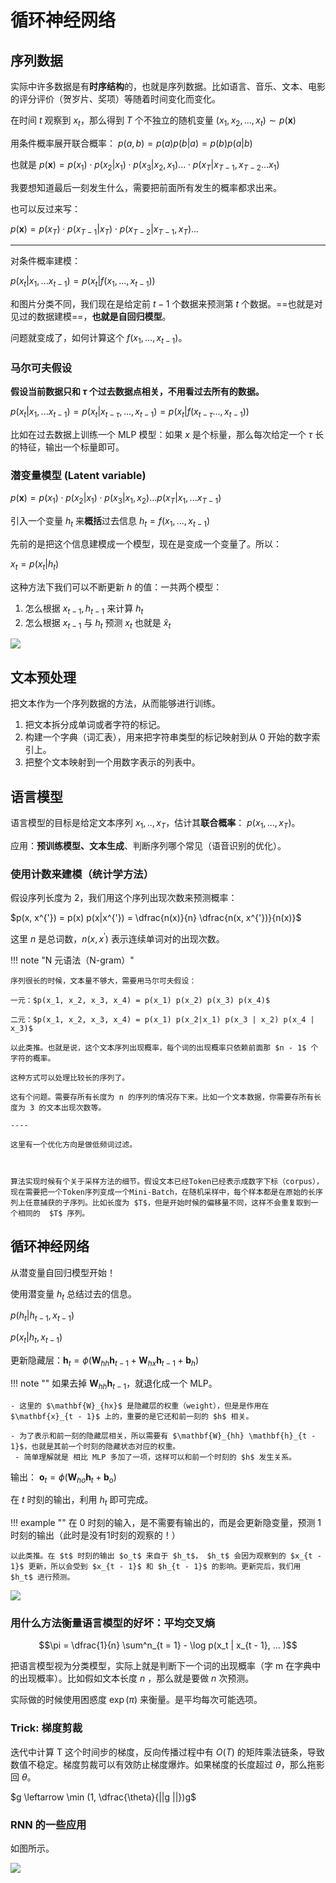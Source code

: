 # 循环神经网络

## 序列数据

实际中许多数据是有**时序结构**的，也就是序列数据。比如语言、音乐、文本、电影的评分评价（贺岁片、奖项）等随着时间变化而变化。

在时间 $t$ 观察到 $x_t$，那么得到 $T$ 个不独立的随机变量 $(x_1, x_2, ..., x_t) \sim p (\mathbf{x})$

用条件概率展开联合概率： $p(a, b) = p(a) p(b | a) = p(b) p(a|b)$

也就是 $p(\mathbf{x} ) = p(x_1) \cdot p(x_2 | x_1) \cdot p(x_3 | x_2, x_1) ... \cdot p(x_T | x_{T - 1}, x_{T - 2} ... x_1)$

我要想知道最后一刻发生什么，需要把前面所有发生的概率都求出来。

也可以反过来写：

$p(\mathbf{x}) = p(x_T) \cdot p(x_{T - 1} | x_T)  \cdot p(x_{T - 2} | x_{T - 1}, x_{T} ) ...$

----

对条件概率建模：

$p(x_t | x_1, ... x_{t - 1}) = p(x_t | f(x_1, ..., x_{t - 1}))$

和图片分类不同，我们现在是给定前 $t - 1$ 个数据来预测第 $t$ 个数据。==也就是对见过的数据建模==，**也就是自回归模型**。

问题就变成了，如何计算这个 $f(x_1,. .., x_{t - 1})$。


### 马尔可夫假设

**假设当前数据只和 $\tau$ 个过去数据点相关，不用看过去所有的数据。**

$p (x_t | x_1, ... x_{t - 1}) = p(x_t | x_{t - \tau}, ..., x_{t - 1}) = p (x_t | f(x_{t - \tau} ..., x_{t - 1}))$

比如在过去数据上训练一个 MLP 模型：如果 $x$ 是个标量，那么每次给定一个 $\tau$ 长的特征，输出一个标量即可。

### 潜变量模型 (Latent variable)

$p(\mathbf{x}) = p(x_1 ) \cdot p(x_2 | x_1) \cdot p(x_3 | x_1, x_2) ... p(x_T | x_1, ... x_{T - 1})$

引入一个变量 $h_t$ 来**概括**过去信息 $h_t = f(x_1, ..., x_{t - 1})$

先前的是把这个信息建模成一个模型，现在是变成一个变量了。所以：

$x_t = p(x_t | h_t)$

这种方法下我们可以不断更新 $h$ 的值：一共两个模型：

1. 怎么根据 $x_{t - 1} , h_{t - 1}$ 来计算 $h_t$
2. 怎么根据 $x_{t - 1}$ 与 $h_{t}$ 预测 $x_{t}$ 也就是 $\hat{x}_t$

![](https://cdn.jsdelivr.net/gh/SmilingWayne/picsrepo/202505241744242.png)



## 文本预处理

把文本作为一个序列数据的方法，从而能够进行训练。

1. 把文本拆分成单词或者字符的标记。
2. 构建一个字典（词汇表），用来把字符串类型的标记映射到从 0 开始的数字索引上。
3. 把整个文本映射到一个用数字表示的列表中。

## 语言模型

语言模型的目标是给定文本序列 $x_1, .., x_T$，估计其**联合概率**： $p(x_1, ..., x_T)$。

应用：**预训练模型、文本生成**、判断序列哪个常见（语音识别的优化）。

### 使用计数来建模（统计学方法）

假设序列长度为 2，我们用这个序列出现次数来预测概率：

$p(x, x^{'}) = p(x) p(x|x^{'}) = \dfrac{n(x)}{n} \dfrac{n(x, x^{'})}{n(x)}$

这里 $n$ 是总词数，$n (x, x^{'})$ 表示连续单词对的出现次数。

!!! note "N 元语法（N-gram）"

    序列很长的时候，文本量不够大，需要用马尔可夫假设：

    一元：$p(x_1, x_2, x_3, x_4) = p(x_1) p(x_2) p(x_3) p(x_4)$

    二元：$p(x_1, x_2, x_3, x_4) = p(x_1) p(x_2|x_1) p(x_3 | x_2) p(x_4 | x_3)$

    以此类推。也就是说，这个文本序列出现概率，每个词的出现概率只依赖前面那 $n - 1$ 个字符的概率。

    这种方式可以处理比较长的序列了。

    这有个问题。需要存所有长度为 n 的序列的情况存下来。比如一个文本数据，你需要存所有长度为 3 的文本出现次数等。

    ----

    这里有一个优化方向是做低频词过滤。



    算法实现时候有个关于采样方法的细节。假设文本已经Token已经表示成数字下标（corpus），现在需要把一个Token序列变成一个Mini-Batch，在随机采样中，每个样本都是在原始的长序列上任意捕获的子序列。比如长度为 $T$，但是开始时候的偏移量不同，这样不会重复取到一个相同的  $T$ 序列。


## 循环神经网络

从潜变量自回归模型开始！

使用潜变量 $h_t$ 总结过去的信息。

$p(h_t | h_{t - 1}, x_{t - 1})$

$p(x_t | h_t, x_{t - 1})$


更新隐藏层：$\mathbf{h}_t = \phi (\mathbf{W}_{hh} \mathbf{h}_{t - 1} + \mathbf{W}_{hx} \mathbf{h}_{t - 1} + \mathbf{b}_h)$

!!! note ""
    如果去掉 $\mathbf{W}_{hh} \mathbf{h}_{t - 1}$，就退化成一个 MLP。 

    - 这里的 $\mathbf{W}_{hx}$ 是隐藏层的权重（weight），但是是作用在 $\mathbf{x}_{t - 1}$ 上的，重要的是它还和前一刻的 $h$ 相关。
    
    - 为了表示和前一刻的隐藏层相关，所以需要有 $\mathbf{W}_{hh} \mathbf{h}_{t - 1}$，也就是其前一个时刻的隐藏状态对应的权重。
     - 简单理解就是 相比 MLP 多加了一项，这样可以和前一个时刻的 $h$ 发生关系。

输出： $\mathbf{o}_t = \phi (\mathbf{W}_{ho} \mathbf{h}_t + \mathbf{b}_o)$


在 $t$ 时刻的输出，利用 $h_t$ 即可完成。

!!! example ""
    在 0 时刻的输入，是不需要有输出的，而是会更新隐变量，预测 1 时刻的输出（此时是没有1时刻的观察的！）

    以此类推。在 $t$ 时刻的输出 $o_t$ 来自于 $h_t$， $h_t$ 会因为观察到的 $x_{t - 1}$ 更新，所以会受到 $x_{t - 1}$ 和 $h_{t - 1}$ 的影响。更新完后，我们用 $h_t$ 进行预测。


![](https://cdn.jsdelivr.net/gh/SmilingWayne/picsrepo/202505241839646.png)


### 用什么方法衡量语言模型的好坏：平均交叉熵


$$\pi = \dfrac{1}{n} \sum^n_{t = 1} - \log p(x_t | x_{t - 1}, ... )$$

把语言模型视为分类模型，实际上就是判断下一个词的出现概率（字 m 在字典中的出现概率）。比如假如文本长度 $n$ ，那么就是要做 $n$ 次预测。

实际做的时候使用困惑度 $\exp(\pi)$ 来衡量。是平均每次可能选项。


### Trick: 梯度剪裁

迭代中计算 T 这个时间步的梯度，反向传播过程中有 $O(T)$ 的矩阵乘法链条，导致数值不稳定。梯度剪裁可以有效防止梯度爆炸。如果梯度的长度超过 $\theta$，那么拖影回 $\theta$。

$g \leftarrow \min (1, \dfrac{\theta}{||g ||})g$


### RNN 的一些应用

如图所示。

![](https://cdn.jsdelivr.net/gh/SmilingWayne/picsrepo/202506190050274.png)


